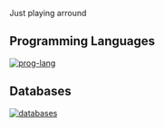 Just playing arround

## Programming Languages
[![prog-lang](https://skillicons.dev/icons?i=javascript,typescript,python)](https://skillicons.dev)
## Databases
[![databases](https://skillicons.dev/icons?i=postgresql,mysql,sqlite,mongodb)](https://skillicons.dev)


<!--
**Henriq-Garcia/Henriq-Garcia** is a ✨ _special_ ✨ repository because its `README.md` (this file) appears on your GitHub profile.

Here are some ideas to get you started:

- 🔭 I’m currently working on ...
- 🌱 I’m currently learning ...
- 👯 I’m looking to collaborate on ...
- 🤔 I’m looking for help with ...
- 💬 Ask me about ...
- 📫 How to reach me: ...
- 😄 Pronouns: ...
- ⚡ Fun fact: ...
-->
